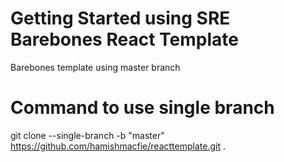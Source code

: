 # Getting Started using SRE Barebones React Template

Barebones template using master branch

# Command to use single branch

git clone --single-branch -b "master" https://github.com/hamishmacfie/reacttemplate.git .
